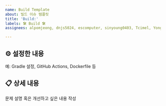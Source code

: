 ```yaml
---
name: Build Template
about: 빌드 이슈 템플릿
title: 'Build:'
labels: 🛠️ Build 🛠️
assignees: alpomjeong, dnjs5024, escomputer, sinyoung0403, Tcimel, YongLeeCode

---
```


<!---
name: ⚙️ 빌드/CI
about: 빌드나 배포, CI/CD 파이프라인 관련 이슈를 작성합니다.
ex:"Build:CI/CD 파이프라인 추가"
--->

## ⚙️ 설정한 내용

예: Gradle 설정, GitHub Actions, Dockerfile 등

## 📋 상세 내용

문제 설명 혹은 개선하고 싶은 내용 작성
